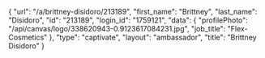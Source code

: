 {
    "url": "\/a\/brittney-disidoro\/213189",
    "first_name": "Brittney",
    "last_name": "Disidoro",
    "id": "213189",
    "login_id": "1759121",
    "data": {
        "profilePhoto": "\/api\/canvas\/logo\/338620943-0.9123617084231.jpg",
        "job_title": "Flex-Cosmetics"
    },
    "type": "captivate",
    "layout": "ambassador",
    "title": "Brittney Disidoro"
}
